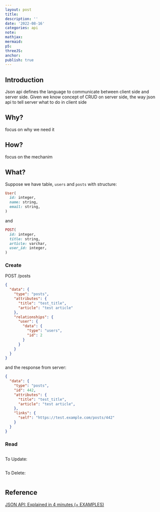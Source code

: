 ```yaml
---
layout: post
title:
description: ''
date: '2022-08-16'
categories: api
note:
mathjax:
mermaid:
p5:
threeJS:
anchor:
publish: true
---
```


## Introduction

Json api defines the language to communicate between client side and server side. Given we know concept of CRUD on server side, the way json api to tell server what to do in client side

## Why?

focus on why we need it

## How?

focus on the mechanim

## What?

Suppose we have table, `users` and `posts` with structure:

```ruby
User(
  id: integer,
  name: string,
  email: string,
)
```

and

```ruby
POST(
  id: integer,
  title: string,
  article: varchar,
  user_id: integer,
)
```

### Create

POST /posts

```JSON
{
  "data": {
    "type": "posts",
    "attributes": {
      "title": "test_title",
      "article": "test article"
    },
    "relationships": {
      "user": {
        "data": {
          "type": "users",
          "id": 2
        }
      }
    }
  }
}
```

and the response from server:

```JSON
{
  "data": {
    "type": "posts",
    "id": 442,
    "attributes": {
      "title": "test_title",
      "article": "test article",
    },
    "links": {
      "self": "https://test.example.com/posts/442"
    }
  }
}
```

### Read

```JSON

```

To Update:

```
```

To Delete:

```
```

## Reference

[JSON API: Explained in 4 minutes (+ EXAMPLES)](https://www.youtube.com/watch?v=N-4prIh7t38)
